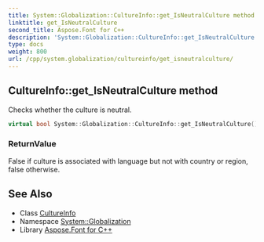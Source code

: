 ```yaml
---
title: System::Globalization::CultureInfo::get_IsNeutralCulture method
linktitle: get_IsNeutralCulture
second_title: Aspose.Font for C++
description: 'System::Globalization::CultureInfo::get_IsNeutralCulture method. Checks whether the culture is neutral in C++.'
type: docs
weight: 800
url: /cpp/system.globalization/cultureinfo/get_isneutralculture/
---
```

## CultureInfo::get_IsNeutralCulture method


Checks whether the culture is neutral.

```cpp
virtual bool System::Globalization::CultureInfo::get_IsNeutralCulture() const
```


### ReturnValue

False if culture is associated with language but not with country or region, false otherwise.

## See Also

* Class [CultureInfo](../)
* Namespace [System::Globalization](../../)
* Library [Aspose.Font for C++](../../../)
